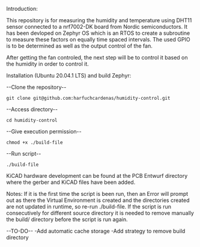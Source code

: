 Introduction:

This repository is for measuring the humidity and temperature using DHT11 sensor connected to a nrf7002-DK board from Nordic semiconductors. It has been devloped on Zephyr OS which is an RTOS to create a subroutine to measure these factors on equally time spaced intervals. The used GPIO is to be determined as well as the output control of the fan.

After getting the fan controled, the next step will be to control it based on the humidity in order to control it.

Installation (Ubuntu 20.04.1 LTS) and build Zephyr:

--Clone the repository--

`git clone git@github.com:harfuchcardenas/humidity-control.git`

--Access directory--

`cd humidity-control`

--Give execution permission--

`chmod +x ./build-file`

--Run script--

`./build-file`

KiCAD hardware development can be found at the PCB Entwurf directory where the gerber and KiCAD files have been added.

Notes: If it is the first time the script is been run, then an Error will prompt out as there the Virtual Environment is created and the directories created are not updated in runtime, so re-run ./build-file.
If the script is run consecutively for different source directory it is needed to remove manually the build/ directory before the script is run again.

--TO-DO--
-Add automatic cache storage 
-Add strategy to remove build directory
